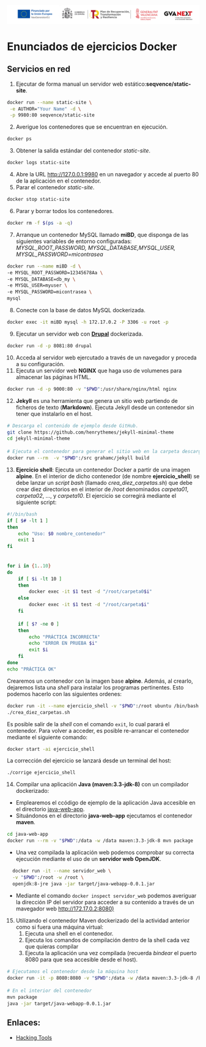 ![Logotipos Fondos Next Generation](../imagenes/Logotipo_ME_FP_GV_FSE.png)
# Enunciados de ejercicios Docker
## Servicios en red
1. Ejecutar de forma manual un servidor web estático:**seqvence/static-site**.
```bash
docker run --name static-site \
 -e AUTHOR="Your Name" -d \
 -p 9980:80 seqvence/static-site
```
2. Averigue los contenedores que se encuentran en ejecución.
```bash
docker ps
```
3. Obtener la salida estándar del contenedor *static-site*.
```bash
docker logs static-site
```
4. Abre la URL http://127.0.0.1:9980 en un navegador y accede al puerto 80 de la aplicación en el contenedor.
5. Parar el contenedor *static-site*.
```bash
docker stop static-site
```
6. Parar y borrar todos los contenedores.
```bash
docker rm -f $(ps -a -q)
```
7. Arranque un contenedor MySQL llamado **miBD**, que disponga de las siguientes variables de entorno configuradas: *MYSQL_ROOT_PASSWORD, MYSQL_DATABASE,MYSQL_USER, MYSQL_PASSWORD=micontrasea*
```bash
docker run --name miBD -d \
-e MYSQL_ROOT_PASSWORD=12345678Aa \
-e MYSQL_DATABASE=db_my \
-e MYSQL_USER=myuser \
-e MYSQL_PASSWORD=micontrasea \
mysql
```
8. Conecte con la base de datos MySQL dockerizada.
```bash
docker exec -it miBD mysql -h 172.17.0.2 -P 3306 -u root -p
```
9.  Ejecutar un servidor web con **[Drupal](https://www.drupal.org/home)** dockerizada.
```bash
docker run -d -p 8081:80 drupal
```
10. Acceda al servidor web ejercutado a través de un navegador y proceda a su configuración.
11. Ejecuta un servidor web **NGINX** que haga uso de volumenes para almacenar las páginas HTML.
```bash
docker run -d -p 9000:80 -v "$PWD":/usr/share/nginx/html nginx
```
12. **Jekyll** es una herramienta que genera un sitio web partiendo de ficheros de texto (**Markdown**). Ejecuta Jekyll desde un contenedor sin tener que instalarlo en el host.
  ```bash
  # Descarga el contenido de ejemplo desde GitHub.
  git clone https://github.com/henrythemes/jekyll-minimal-theme
  cd jekyll-minimal-theme 
  
  # Ejecuta el contenedor para generar el sitio web en la carpeta descargada.
  docker run --rm  -v "$PWD":/src grahamc/jekyll build
  ``` 
13. **Ejercicio shell**: Ejecuta un contenedor Docker a partir de una imagen **alpine**. En el interior de dicho contenedor (de nombre **ejercicio_shell**) se debe lanzar un *script bash* (llamado *crea_diez_carpetas.sh*) que debe crear diez directorios en el interior de */root* denominados *carpeta01*, *carpeta02*, ..., y *carpeta10*. El ejercicio se corregirá mediante el siguiente script:
```bash
#!/bin/bash
if [ $# -lt 1 ]
then
    echo "Uso: $0 nombre_contenedor"
    exit 1
fi


for i in {1..10}
do
    if [ $i -lt 10 ]
    then
        docker exec -it $1 test -d "/root/carpeta0$i"
    else
        docker exec -it $1 test -d "/root/carpeta$i" 
    fi

    if [ $? -ne 0 ]
    then
        echo "PRÁCTICA INCORRECTA"
        echo "ERROR EN PRUEBA $i"
        exit $i
    fi
done
echo "PRÁCTICA OK"
```
Crearemos un contenedor con la imagen base **alpine**. Además, al crearlo, dejaremos lista una *shell* para instalar los programas pertinentes. Esto podemos hacerlo con las siguientes ordenes:
```bash
docker run -it --name ejercicio_shell -v "$PWD":/root ubuntu /bin/bash
./crea_diez_carpetas.sh
```
Es posible salir de la *shell* con el comando `exit`, lo cual parará el contenedor.
Para volver a acceder, es posible re-arrancar el contenedor mediante el siguiente comando:
```bash
docker start -ai ejercicio_shell
```
La corrección del ejercicio se lanzará desde un terminal del host:
```bash
./corrige ejercicio_shell
```
14. Compilar una aplicación **Java (maven:3.3-jdk-8)** con un compilador dockerizado:
  - Emplearemos el ccódigo de ejemplo de la aplicación Java accesible en el directorio  [java-web-app](./java-webapp/).
  - Situándonos en el directorio **java-web-app** ejecutamos el contenedor **maven**.
```bash
cd java-web-app
docker run --rm -v "$PWD":/data -w /data maven:3.3-jdk-8 mvn package
```
  - Una vez compilada la aplicación web podemos comprobar su correcta ejecución mediante el uso de un **servidor web OpenJDK**.
```bash
  docker run -it --name servidor_web \
  -v "$PWD":/root -w /root \
  openjdk:8-jre java -jar target/java-webapp-0.0.1.jar
```
- Mediante el comando `docker inspect servidor_web` podemos averiguar la dirección IP del servidor para acceder a su contenido a través de un mavegador web [http://172.17.0.2:8080)](http://172.17.0.2:8080)
15. Utilizando el contenedor Maven dockerizado del la actividad anterior como si fuera una máquina virtual:
    1.  Ejecuta una shell en el contenedor.
    2.  Ejecuta los comandos de compilación dentro de la shell cada vez que quieras compilar
    3.  Ejecuta la aplicación una vez compilada (recuerda *bindear* el puerto 8080 para que sea accesible desde el host).
  ```bash
  # Ejecutamos el contenedor desde la máquina host
  docker run -it -p 8080:8080 -v "$PWD":/data -w /data maven:3.3-jdk-8 /bin/sh
  
  # En el interior del contenedor
  mvn package
  java -jar target/java-webapp-0.0.1.jar
  ```
## Enlaces:
- [Hacking Tools](https://github.com/Rexinazor/Ensemble-HackTools)
  

